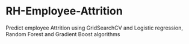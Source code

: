 # RH-Employee-Attrition
Predict employee Attrition using GridSearchCV and Logistic regression, Random Forest and Gradient Boost algorithms
